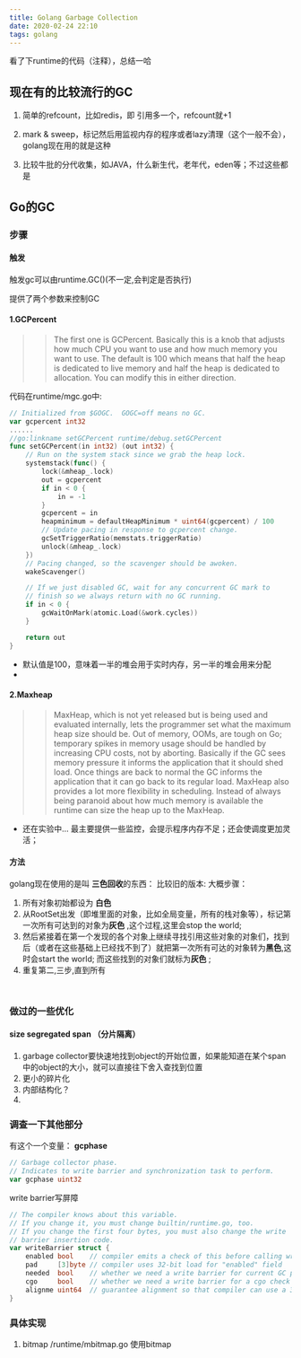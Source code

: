```yaml
---
title: Golang Garbage Collection
date: 2020-02-24 22:10
tags: golang
---
```

看了下runtime的代码（注释），总结一哈
<!--more-->

## 现在有的比较流行的GC

1. 简单的refcount，比如redis，即 引用多一个，refcount就+1

2. mark & sweep，标记然后用监视内存的程序或者lazy清理（这个一般不会），golang现在用的就是这种

3. 比较牛批的分代收集，如JAVA，什么新生代，老年代，eden等；不过这些都是

## Go的GC

### 步骤

#### 触发
触发gc可以由runtime.GC()(不一定,会判定是否执行)

提供了两个参数来控制GC 
#### 1.GCPercent
>> The first one is GCPercent. Basically this is a knob that adjusts how much CPU you want to use and how much memory you want to use. The default is 100 which means that half the heap is dedicated to live memory and half the heap is dedicated to allocation. You can modify this in either direction.

代码在runtime/mgc.go中:
```go
// Initialized from $GOGC.  GOGC=off means no GC.
var gcpercent int32
......
//go:linkname setGCPercent runtime/debug.setGCPercent
func setGCPercent(in int32) (out int32) {
	// Run on the system stack since we grab the heap lock.
	systemstack(func() {
		lock(&mheap_.lock)
		out = gcpercent
		if in < 0 {
			in = -1
		}
		gcpercent = in
		heapminimum = defaultHeapMinimum * uint64(gcpercent) / 100
		// Update pacing in response to gcpercent change.
		gcSetTriggerRatio(memstats.triggerRatio)
		unlock(&mheap_.lock)
	})
	// Pacing changed, so the scavenger should be awoken.
	wakeScavenger()

	// If we just disabled GC, wait for any concurrent GC mark to
	// finish so we always return with no GC running.
	if in < 0 {
		gcWaitOnMark(atomic.Load(&work.cycles))
	}

	return out
}

```
- 默认值是100，意味着一半的堆会用于实时内存，另一半的堆会用来分配
- 

#### 2.Maxheap
>> MaxHeap, which is not yet released but is being used and evaluated internally, lets the programmer set what the maximum heap size should be. Out of memory, OOMs, are tough on Go; temporary spikes in memory usage should be handled by increasing CPU costs, not by aborting. Basically if the GC sees memory pressure it informs the application that it should shed load. Once things are back to normal the GC informs the application that it can go back to its regular load. MaxHeap also provides a lot more flexibility in scheduling. Instead of always being paranoid about how much memory is available the runtime can size the heap up to the MaxHeap.

- 还在实验中... 最主要提供一些监控，会提示程序内存不足；还会使调度更加灵活；


#### 方法
golang现在使用的是叫 **三色回收**的东西：
比较旧的版本:
大概步骤：

1. 所有对象初始都设为 **白色**
2. 从RootSet出发（即堆里面的对象，比如全局变量，所有的栈对象等），标记第一次所有可达到的对象为**灰色** ,这个过程,这里会stop the world;
3. 然后紧接着在第一个发现的各个对象上继续寻找引用这些对象的对象们，找到后（或者在这些基础上已经找不到了）就把第一次所有可达的对象转为**黑色**,这时会start the world;
而这些找到的对象们就标为**灰色** ;
3. 重复第二,三步,直到所有

```golang


```

### 做过的一些优化

#### size segregated span （分片隔离）
1. garbage collector要快速地找到object的开始位置，如果能知道在某个span中的object的大小，就可以直接往下舍入查找到位置
2. 更小的碎片化
3. 内部结构化？
4. 

### 调查一下其他部分
有这个一个变量： **gcphase**
```go
// Garbage collector phase.
// Indicates to write barrier and synchronization task to perform.
var gcphase uint32
```
write barrier写屏障
```go
// The compiler knows about this variable.
// If you change it, you must change builtin/runtime.go, too.
// If you change the first four bytes, you must also change the write
// barrier insertion code.
var writeBarrier struct {
	enabled bool    // compiler emits a check of this before calling write barrier
	pad     [3]byte // compiler uses 32-bit load for "enabled" field
	needed  bool    // whether we need a write barrier for current GC phase
	cgo     bool    // whether we need a write barrier for a cgo check
	alignme uint64  // guarantee alignment so that compiler can use a 32 or 64-bit load
}
```




### 具体实现

1. bitmap
/runtime/mbitmap.go
使用bitmap
